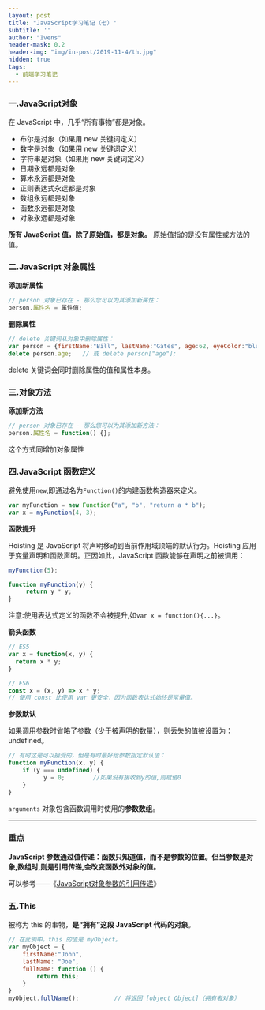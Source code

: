 ```yaml
---
layout: post
title: "JavaScript学习笔记（七）"
subtitle: ''
author: "Ivens"
header-mask: 0.2
header-img: "img/in-post/2019-11-4/th.jpg"
hidden: true
tags:
  - 前端学习笔记
---
```


### 一.JavaScript对象

在 JavaScript 中，几乎“所有事物”都是对象。
- 布尔是对象（如果用 new 关键词定义）
- 数字是对象（如果用 new 关键词定义）
- 字符串是对象（如果用 new 关键词定义）
- 日期永远都是对象
- 算术永远都是对象
- 正则表达式永远都是对象
- 数组永远都是对象
- 函数永远都是对象
- 对象永远都是对象

**所有 JavaScript 值，除了原始值，都是对象。** 原始值指的是没有属性或方法的值。

### 二.JavaScript 对象属性

**添加新属性**
```js
// person 对象已存在 - 那么您可以为其添加新属性：
person.属性名 = 属性值;
```

**删除属性**
```js
// delete 关键词从对象中删除属性：
var person = {firstName:"Bill", lastName:"Gates", age:62, eyeColor:"blue"};
delete person.age;   // 或 delete person["age"];
```
delete 关键词会同时删除属性的值和属性本身。

### 三.对象方法

**添加新方法**
```js
// person 对象已存在 - 那么您可以为其添加新方法：
person.属性名 = function() {};
```
这个方式同增加对象属性

### 四.JavaScript 函数定义

避免使用`new`,即通过名为` Function() `的内建函数构造器来定义。
```js
var myFunction = new Function("a", "b", "return a * b");
var x = myFunction(4, 3);
```

**函数提升**

Hoisting 是 JavaScript 将声明移动到当前作用域顶端的默认行为。Hoisting 应用于变量声明和函数声明。正因如此，JavaScript 函数能够在声明之前被调用：
```js
myFunction(5);

function myFunction(y) {
     return y * y;
}
```
注意:使用表达式定义的函数不会被提升,如`var x = function(){...}`。

**箭头函数**

```js
// ES5
var x = function(x, y) {
  return x * y;
}

// ES6
const x = (x, y) => x * y;
// 使用 const 比使用 var 更安全，因为函数表达式始终是常量值。
```

**参数默认**

如果调用参数时省略了参数（少于被声明的数量），则丢失的值被设置为：undefined。

```js
// 有时这是可以接受的，但是有时最好给参数指定默认值：
function myFunction(x, y) {
    if (y === undefined) {
          y = 0;        //如果没有接收到y的值,则赋值0
    } 
}
```

`arguments` 对象包含函数调用时使用的**参数数组**。

***

### 重点

**JavaScript 参数通过值传递：函数只知道值，而不是参数的位置。但当参数是对象,数组时,则是引用传递,会改变函数外对象的值。**

可以参考——《[JavaScript对象参数的引用传递][1]》

[1]:https://www.jb51.net/article/78033.htm

### 五.This

被称为 this 的事物，**是“拥有”这段 JavaScript 代码的对象**。
```js
// 在此例中，this 的值是 myObject。
var myObject = {
    firstName:"John",
    lastName: "Doe",
    fullName: function () {
        return this;
    }
}
myObject.fullName();          // 将返回 [object Object]（拥有者对象）
```


